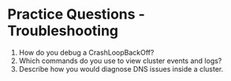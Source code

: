 # Practice Questions - Troubleshooting

1. How do you debug a CrashLoopBackOff?
2. Which commands do you use to view cluster events and logs?
3. Describe how you would diagnose DNS issues inside a cluster.
